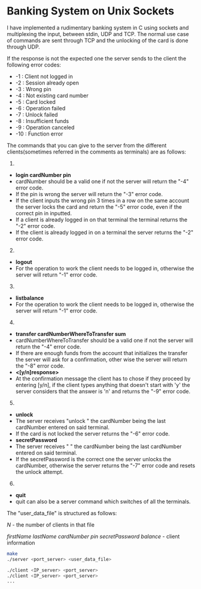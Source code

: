 # Banking System on Unix Sockets

I have implemented a rudimentary banking system in C using sockets and multiplexing the input, between stdin, UDP and TCP.
The normal use case of commands are sent through TCP and the unlocking of the card is done through UDP.

If the response is not the expected one the server sends to the client the following error codes:

* -1 : Client not logged in
* -2 : Session already open
* -3 : Wrong pin
* -4 : Not existing card number
* -5 : Card locked
* -6 : Operation failed
* -7 : Unlock failed
* -8 : Insufficient funds
* -9 : Operation canceled
* -10 : Function error

The commands that you can give to the server from the different clients(sometimes referred in the comments as terminals) are as follows:

1.  
  - __login cardNumber pin__
  - cardNumber should be a valid one if not the server will return the "-4" error code.
  - If the pin is wrong the server will return the "-3" error code.
  - If the client inputs the wrong pin 3 times in a row on the same account the server locks the card and return the "-5" error code, even if the correct pin in inputted.
  - If a client is already logged in on that terminal the terminal returns the "-2" error code.
  - If the client is already logged in on a terminal the server returns the "-2" error code.
2.  
  - __logout__
  - For the operation to work the client needs to be logged in, otherwise the server will return "-1" error code.
3.  
  - __listbalance__
  - For the operation to work the client needs to be logged in, otherwise the server will return "-1" error code.
4.  
  - __transfer cardNumberWhereToTransfer sum__
  - cardNumberWhereToTransfer should be a valid one if not the server will return the "-4" error code.
  - If there are enough funds from the account that initializes the transfer the server will ask for a confirmation, other wise the server will return the "-8" error code.
  - __<[y/n]response>__
  - At the confirmation message the client has to chose if they proceed by entering [y/n], if the client types anything that doesn't start with 'y' the server considers that the answer is 'n' and returns the "-9" error code.
5.  
  - __unlock__
  - The server receives "unlock <cardNumber>" the cardNumber being the last cardNumber entered on said terminal.
  - If the card is not locked the server returns the "-6" error code.
  - __secretPassword__
  - The server receives "<cardNumber> <secretPassword>" the cardNumber being the last cardNumber entered on said terminal.
  - If the secretPassword is the correct one the server unlocks the cardNumber, otherwise the server returns the "-7" error code and resets the unlock attempt.
6.  
  - __quit__
  - quit can also be a server command which switches of all the terminals.

The "user_data_file" is structured as follows:

_N_ - the number of clients in that file

_firstName_ _lastName_ _cardNumber_ _pin_ _secretPassword_ _balance_ - client information

```bash
make
./server <port_server> <user_data_file>

./client <IP_server> <port_server>
./client <IP_server> <port_server>
...
```
